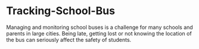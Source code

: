 # Tracking-School-Bus
Managing and monitoring school buses is a challenge for many schools and parents in large cities. Being late, getting lost or not knowing the location of the bus can seriously affect the safety of students.
